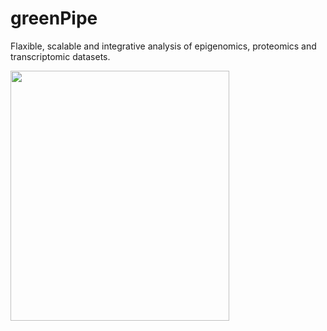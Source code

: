 # greenPipe
Flaxible, scalable and integrative analysis of epigenomics, proteomics and transcriptomic datasets.
<p align="center">
  <img src="https://user-images.githubusercontent.com/28807444/172552693-80e3749f-6ebc-4235-9ad7-5dbca1e02d60.jpg" align='left' height='400' width='350' />
</p>
